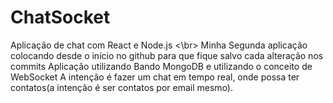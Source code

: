 # ChatSocket
Aplicação de chat com React e Node.js <\br>
Minha Segunda aplicação colocando desde o início no github para que fique salvo cada alteração nos commits
Aplicação utilizando Bando MongoDB e utilizando o conceito de WebSocket
A intenção é fazer um chat em tempo real, onde possa ter contatos(a intenção é ser contatos por email mesmo). 

